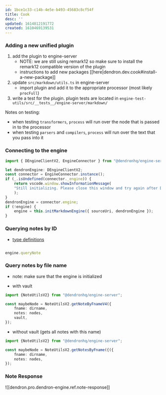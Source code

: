 ```yaml
---
id: 1bce1c33-c14b-4e5e-b493-45683c8cf54f
title: Cook
desc: ''
updated: 1614812191772
created: 1610469139531
---
```


### Adding a new unified plugin
<!-- - [pr example](https://github.com/dendronhq/dendron/pull/260)  -->

1. add the plugin to engine-server
    - NOTE: we are still using remark12 so make sure to install the remark12 compatible version of the plugin
    - instructions to add new packages [[here|dendron.dev.cook#install-a-new-package]]
1. update `src/markdown/utils.ts` in engine-server
    - import plugin and add it to the appropriate processor (most likely `procFull`)
1. write a test for the plugin. plugin tests are located in `engine-test-utils/src/__tests__/engine-server/markdown/`
    <!-- - eg. example test -->

Notes on testing:
- when testing `transformers`, `process` will run over the node that is passed in to the processor
- when testing `parsers` and `compilers`, `process` will run over the text that you pass into it 

### Connecting to the engine

```ts
import { DEngineClientV2, EngineConnector } from "@dendronhq/engine-server";

let dendronEngine: DEngineClientV2;
const connector = EngineConnector.instance();
if (_.isUndefined(connector._engine)) {
    return vscode.window.showInformationMessage(
    "Still initializing. Please close this window and try again after Dendron has been initialized",
    );
}
dendronEngine = connector.engine;
if (!engine) {
    engine = this.initMarkdownEngine({ sourceUri, dendronEngine });
}
```

### Querying notes by ID

- [type definitions](https://github.com/dendronhq/dendron/blob/master/packages/common-all/src/typesv2.ts#L362:L362)
```ts

engine.queryNote

```

### Query notes by file name
- note: make sure that the engine is initialized

- with vault
```ts
import {NoteUtilsV2} from "@dendronhq/engine-server";

const maybeNode = NoteUtilsV2.getNoteByFnameV4({
    fname: dirname,
    notes: nodes,
    vault,
});
```

- without vault (gets all notes with this name)

```ts
import {NoteUtilsV2} from "@dendronhq/engine-server";

const maybeNode = NoteUtilsV2.getNotesByFname({({
    fname: dirname,
    notes: nodes,
});
```

### Note Response

![[dendron.pro.dendron-engine.ref.note-response]]